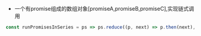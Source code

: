 - 一个有promise组成的数组对象[promiseA,promiseB,promiseC],实现链式调用
```js
const runPromisesInSeries = ps => ps.reduce((p, next) => p.then(next), Promise.resolve());
```


